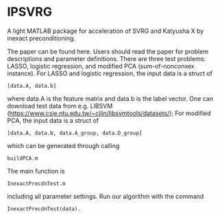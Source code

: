 # IPSVRG

A light MATLAB package for acceleration of SVRG and Katyusha X by inexact preconditioning.



The paper can be found here. Users should read the paper for problem descriptions and parameter definitions. There are three test problems: LASSO, logistic regression, and modified PCA (sum-of-nonconxex instance). For LASSO and logistic regression, the input data is a struct of

      

	[data.A, data.b]

where data.A is the feature matrix and data.b is the label vector. One can download test data from e.g. LIBSVM (https://www.csie.ntu.edu.tw/~cjlin/libsvmtools/datasets/); For modified PCA, the input data is a struct of 
      
      

	[data.A, data.b, data.A_group, data.D_group]

which can be generated through calling
      
      

	buildPCA.m

The main function is

      
	
	InexactPrecdnTest.m 

including all parameter settings. Run our algorithm with the command

      

	InexactPrecdnTest(data).
